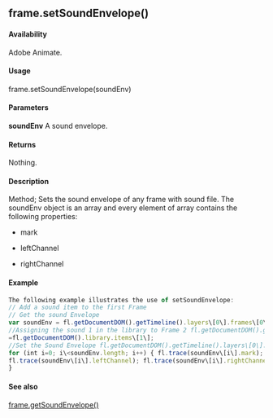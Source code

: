 ## frame.setSoundEnvelope()

#### Availability

Adobe Animate.

#### Usage

frame.setSoundEnvelope(soundEnv)

#### Parameters

**soundEnv** A sound envelope.

#### Returns

Nothing.

#### Description

Method; Sets the sound envelope of any frame with sound file. The soundEnv object is an array and every element of array contains the following properties:

-   mark

-   leftChannel

-   rightChannel

#### Example

```javascript
The following example illustrates the use of setSoundEnvelope:
// Add a sound item to the first Frame
// Get the sound Envelope
var soundEnv = fl.getDocumentDOM().getTimeline().layers\[0\].frames\[0\].getSoundEnvelope();
//Assigning the sound 1 in the library to Frame 2 fl.getDocumentDOM().getTimeline().layers\[0\].frames\[1\].soundLibraryItem
=fl.getDocumentDOM().library.items\[1\];
//Set the Sound Envelope fl.getDocumentDOM().getTimeline().layers\[0\].frames\[1\].setSoundEnvelope(soundEnv);
for (int i=0; i\<soundEnv.length; i++) { fl.trace(soundEnv\[i\].mark);
fl.trace(soundEnv\[i\].leftChannel); fl.trace(soundEnv\[i\].rightChannel);
}

```
#### See also

[frame.getSoundEnvelope()](#!wielmic/developers-animatesdk-docs/test/Frame_object/frame8.md)
